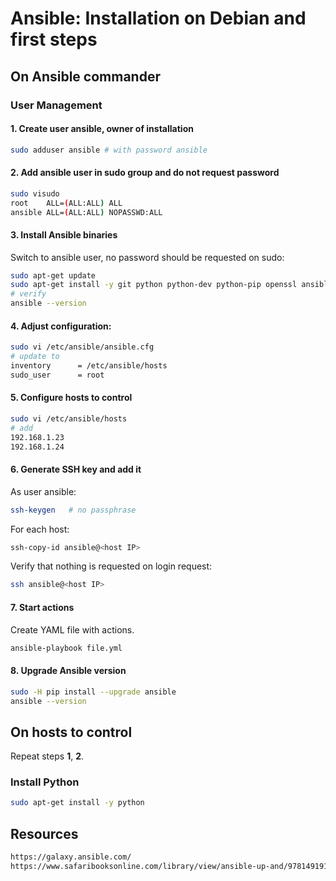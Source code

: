 # Ansible: Installation on Debian and first steps
## On Ansible commander
### User Management
#### 1. Create user ansible, owner of installation
```bash
sudo adduser ansible # with password ansible
```
#### 2. Add ansible user in sudo group and do not request password
```bash
sudo visudo
root    ALL=(ALL:ALL) ALL
ansible ALL=(ALL:ALL) NOPASSWD:ALL
```
#### 3. Install Ansible binaries
Switch to ansible user, no password should be requested on sudo:
```bash
sudo apt-get update
sudo apt-get install -y git python python-dev python-pip openssl ansible
# verify
ansible --version
```
#### 4. Adjust configuration:
```bash
sudo vi /etc/ansible/ansible.cfg 
# update to
inventory      = /etc/ansible/hosts
sudo_user      = root
```
#### 5. Configure hosts to control
```bash
sudo vi /etc/ansible/hosts
# add
192.168.1.23
192.168.1.24
```
#### 6. Generate SSH key and add it
As user ansible:
```bash
ssh-keygen   # no passphrase
```
For each host:
```bash
ssh-copy-id ansible@<host IP>
```
Verify that nothing is requested on login request: 
```bash
ssh ansible@<host IP>
```
#### 7. Start actions
Create YAML file with actions.
```bash
ansible-playbook file.yml
```
#### 8. Upgrade Ansible version
```bash
sudo -H pip install --upgrade ansible
ansible --version
```
## On hosts to control
Repeat steps **1**, **2**.
### Install Python
```bash
sudo apt-get install -y python
```
## Resources
```html
https://galaxy.ansible.com/
https://www.safaribooksonline.com/library/view/ansible-up-and/9781491915318/ch04.html
```
